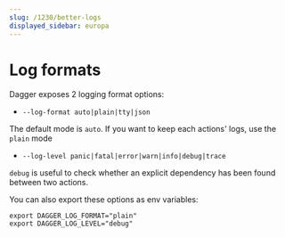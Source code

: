```yaml
---
slug: /1230/better-logs
displayed_sidebar: europa
---
```


# Log formats

Dagger exposes 2 logging format options:

- `--log-format auto|plain|tty|json`

The default mode is `auto`. If you want to keep each actions' logs, use the `plain` mode

- `--log-level panic|fatal|error|warn|info|debug|trace`

`debug` is useful to check whether an explicit dependency has been found between two actions.

You can also export these options as env variables:

```console
export DAGGER_LOG_FORMAT="plain"
export DAGGER_LOG_LEVEL="debug"
```
